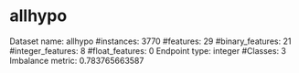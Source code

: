 # allhypo
Dataset name: allhypo
#instances: 3770
#features: 29
  #binary_features: 21
  #integer_features: 8
  #float_features: 0
Endpoint type: integer
#Classes: 3
Imbalance metric: 0.783765663587
